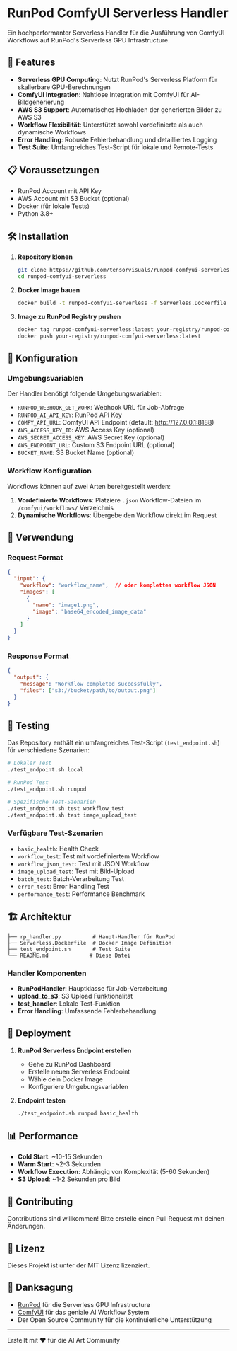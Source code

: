 # RunPod ComfyUI Serverless Handler

Ein hochperformanter Serverless Handler für die Ausführung von ComfyUI Workflows auf RunPod's Serverless GPU Infrastructure.

## 🚀 Features

- **Serverless GPU Computing**: Nutzt RunPod's Serverless Platform für skalierbare GPU-Berechnungen
- **ComfyUI Integration**: Nahtlose Integration mit ComfyUI für AI-Bildgenerierung
- **AWS S3 Support**: Automatisches Hochladen der generierten Bilder zu AWS S3
- **Workflow Flexibilität**: Unterstützt sowohl vordefinierte als auch dynamische Workflows
- **Error Handling**: Robuste Fehlerbehandlung und detailliertes Logging
- **Test Suite**: Umfangreiches Test-Script für lokale und Remote-Tests

## 📋 Voraussetzungen

- RunPod Account mit API Key
- AWS Account mit S3 Bucket (optional)
- Docker (für lokale Tests)
- Python 3.8+

## 🛠️ Installation

1. **Repository klonen**
   ```bash
   git clone https://github.com/tensorvisuals/runpod-comfyui-serverless.git
   cd runpod-comfyui-serverless
   ```

2. **Docker Image bauen**
   ```bash
   docker build -t runpod-comfyui-serverless -f Serverless.Dockerfile .
   ```

3. **Image zu RunPod Registry pushen**
   ```bash
   docker tag runpod-comfyui-serverless:latest your-registry/runpod-comfyui-serverless:latest
   docker push your-registry/runpod-comfyui-serverless:latest
   ```

## 🔧 Konfiguration

### Umgebungsvariablen

Der Handler benötigt folgende Umgebungsvariablen:

- `RUNPOD_WEBHOOK_GET_WORK`: Webhook URL für Job-Abfrage
- `RUNPOD_AI_API_KEY`: RunPod API Key
- `COMFY_API_URL`: ComfyUI API Endpoint (default: http://127.0.0.1:8188)
- `AWS_ACCESS_KEY_ID`: AWS Access Key (optional)
- `AWS_SECRET_ACCESS_KEY`: AWS Secret Key (optional)
- `AWS_ENDPOINT_URL`: Custom S3 Endpoint URL (optional)
- `BUCKET_NAME`: S3 Bucket Name (optional)

### Workflow Konfiguration

Workflows können auf zwei Arten bereitgestellt werden:

1. **Vordefinierte Workflows**: Platziere `.json` Workflow-Dateien im `/comfyui/workflows/` Verzeichnis
2. **Dynamische Workflows**: Übergebe den Workflow direkt im Request

## 📝 Verwendung

### Request Format

```json
{
  "input": {
    "workflow": "workflow_name",  // oder komplettes workflow JSON
    "images": [
      {
        "name": "image1.png",
        "image": "base64_encoded_image_data"
      }
    ]
  }
}
```

### Response Format

```json
{
  "output": {
    "message": "Workflow completed successfully",
    "files": ["s3://bucket/path/to/output.png"]
  }
}
```

## 🧪 Testing

Das Repository enthält ein umfangreiches Test-Script (`test_endpoint.sh`) für verschiedene Szenarien:

```bash
# Lokaler Test
./test_endpoint.sh local

# RunPod Test
./test_endpoint.sh runpod

# Spezifische Test-Szenarien
./test_endpoint.sh test workflow_test
./test_endpoint.sh test image_upload_test
```

### Verfügbare Test-Szenarien

- `basic_health`: Health Check
- `workflow_test`: Test mit vordefiniertem Workflow
- `workflow_json_test`: Test mit JSON Workflow
- `image_upload_test`: Test mit Bild-Upload
- `batch_test`: Batch-Verarbeitung Test
- `error_test`: Error Handling Test
- `performance_test`: Performance Benchmark

## 🏗️ Architektur

```
├── rp_handler.py          # Haupt-Handler für RunPod
├── Serverless.Dockerfile  # Docker Image Definition
├── test_endpoint.sh       # Test Suite
└── README.md             # Diese Datei
```

### Handler Komponenten

- **RunPodHandler**: Hauptklasse für Job-Verarbeitung
- **upload_to_s3**: S3 Upload Funktionalität
- **test_handler**: Lokale Test-Funktion
- **Error Handling**: Umfassende Fehlerbehandlung

## 🚀 Deployment

1. **RunPod Serverless Endpoint erstellen**
   - Gehe zu RunPod Dashboard
   - Erstelle neuen Serverless Endpoint
   - Wähle dein Docker Image
   - Konfiguriere Umgebungsvariablen

2. **Endpoint testen**
   ```bash
   ./test_endpoint.sh runpod basic_health
   ```

## 📊 Performance

- **Cold Start**: ~10-15 Sekunden
- **Warm Start**: ~2-3 Sekunden
- **Workflow Execution**: Abhängig von Komplexität (5-60 Sekunden)
- **S3 Upload**: ~1-2 Sekunden pro Bild

## 🤝 Contributing

Contributions sind willkommen! Bitte erstelle einen Pull Request mit deinen Änderungen.

## 📄 Lizenz

Dieses Projekt ist unter der MIT Lizenz lizenziert.

## 🙏 Danksagung

- [RunPod](https://runpod.io) für die Serverless GPU Infrastructure
- [ComfyUI](https://github.com/comfyanonymous/ComfyUI) für das geniale AI Workflow System
- Der Open Source Community für die kontinuierliche Unterstützung

---

Erstellt mit ❤️ für die AI Art Community
